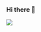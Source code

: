 ### Hi there 👋

<!--
**Rishi-1234/Rishi-1234** is a ✨ _special_ ✨ repository because its `README.md` (this file) appears on your GitHub profile.

Here are some ideas to get you started:

- 🔭 I’m currently working on 
- 🌱 I’m currently learning Machine Learning
- 👯 I’m looking to collaborate on ...
- 🤔 I’m looking for help with ...
- 💬 Ask me about ...
- 📫 How to reach me: ...
- 😄 Pronouns: ...
- ⚡ Fun fact: 
-->
<img src = "https://github-readme-stats.vercel.app/api?username=Rishi-1234&&show_icons=true&title_color=ffffff&icon_color=bb2acf&text_color=daf7dc&bg_color=151515">
